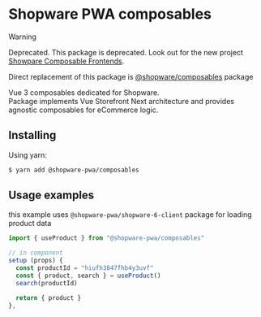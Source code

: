 # Shopware PWA composables

> [!WARNING]
> Deprecated. This package is deprecated. Look out for the new project [Showpare Composable Frontends](https://frontends.shopware.com/).
>
> Direct replacement of this package is [@shopware/composables](https://npmjs.com/package/@shopware/composables) package

Vue 3 composables dedicated for Shopware.  
Package implements Vue Storefront Next architecture and provides agnostic composables for eCommerce logic.

## Installing

Using yarn:

```bash
$ yarn add @shopware-pwa/composables
```

## Usage examples

this example uses `@shopware-pwa/shopware-6-client` package for loading product data

```js
import { useProduct } from "@shopware-pwa/composables"

// in component
setup (props) {
  const productId = "hiufh3847fhb4y3uvf"
  const { product, search } = useProduct()
  search(productId)

  return { product }
},
```

